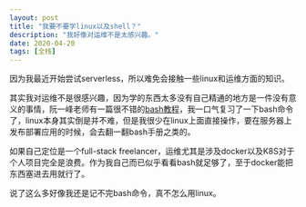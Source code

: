 ```yaml
---
layout: post
title: "我要不要学linux以及shell？"
description: "我好像对运维不是太感兴趣。"
date: 2020-04-20
tags: [全栈]
---
```


因为我最近开始尝试serverless，所以难免会接触一些linux和运维方面的知识。

<!--more-->

其实我对运维不是很感兴趣，因为学的东西太多没有自己精通的地方是一件没有意义的事情，阮一峰老师有一篇很不错的[bash教程](https://wangdoc.com/bash/index.html)，我一口气复习了一下bash命令了，linux本身其实倒是并不难，但是我很少在linux上面直接操作，要在服务器上发布部署应用的时候，会去翻一翻bash手册之类的。

如果自己定位是一个full-stack freelancer，运维尤其是涉及docker以及K8S对于个人项目完全是浪费。作为我自己而已似乎看看bash就足够了，至于docker能把东西塞进去用就行了。

说了这么多好像我还是记不完bash命令，真不怎么用linux。